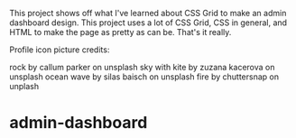 This project shows off what I've learned about CSS Grid to make an admin dashboard design. This project uses a lot of CSS Grid, CSS in general, and HTML to make the page as pretty as can be. That's it really.

Profile icon picture credits:

rock by callum parker on unsplash
sky with kite by zuzana kacerova on unsplash
ocean wave by silas baisch on unsplash
fire by chuttersnap on unplash

# admin-dashboard